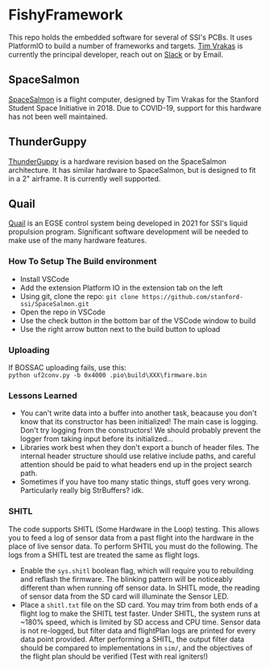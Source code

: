# FishyFramework
This repo holds the embedded software for several of SSI's PCBs. It uses PlatformIO to build a number of frameworks and targets. [Tim Vrakas](https://github.com/Timvrakas) is currently the principal developer, reach out on [Slack](https://ssi-teams.slack.com/messages/timv) or by Email. 

## SpaceSalmon
[SpaceSalmon](https://wiki.stanfordssi.org/Space_Salmon) is a flight computer, designed by Tim Vrakas for the Stanford Student Space Initiative in 2018. Due to COVID-19, support for this hardware has not been well maintained.

## ThunderGuppy
[ThunderGuppy](https://wiki.stanfordssi.org/ThunderGuppy) is a hardware revision based on the SpaceSalmon architecture. It has similar hardware to SpaceSalmon, but is designed to fit in a 2" airframe. It is currently well supported.

## Quail
[Quail](https://ssi-wiki.stanford.edu/Quail) is an EGSE control system being developed in 2021 for SSI's liquid propulsion program. Significant software development will be needed to make use of the many hardware features.

### How To Setup The Build environment
* Install VSCode
* Add the extension Platform IO in the extension tab on the left
* Using git, clone the repo: `git clone https://github.com/stanford-ssi/SpaceSalmon.git`
* Open the repo in VSCode
* Use the check button in the bottom bar of the VSCode window to build
* Use the right arrow button next to the build button to upload

### Uploading
If BOSSAC uploading fails, use this:  
`python uf2conv.py -b 0x4000 .pio\build\XXX\firmware.bin`  

### Lessons Learned
* You can't write data into a buffer into another task, beacause you don't know that its constructor has been initialized! The main case is logging. Don't try logging from the constructors! We should probably prevent the logger from taking input before its initialized...
* Libraries work best when they don't export a bunch of header files. The internal header structure should use relative include paths, and careful attention should be paid to what headers end up in the project search path.
* Sometimes if you have too many static things, stuff goes very wrong. Particularly really big StrBuffers? idk.

### SHITL
The code supports SHITL (Some Hardware in the Loop) testing. This allows you to feed a log of sensor data from a past flight into the hardware in the place of live sensor data. To perform SHTIL you must do the following. The logs from a SHITL test are treated the same as flight logs.
* Enable the `sys.shitl` boolean flag, which will require you to rebuilding and reflash the firmware. The blinking pattern will be noticeably different than when running off sensor data. In SHITL mode, the reading of sensor data from the SD card will illuminate the Sensor LED.
* Place a `shitl.txt` file on the SD card. You may trim from both ends of a flight log to make the SHITL test faster.
Under SHITL, the system runs at ~180% speed, which is limited by SD access and CPU time. Sensor data is not re-logged, but filter data and flightPlan logs are printed for every data point provided.
After performing a SHITL, the output filter data should be compared to implementations in `sim/`, and the objectives of the flight plan should be verified (Test with real igniters!)
